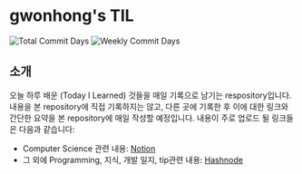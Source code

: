# gwonhong's TIL

![Total Commit Days](https://img.shields.io/badge/Total%20Commit%20Days-15-brightgreen) ![Weekly Commit Days](https://img.shields.io/badge/Weekly%20Commit%20Days-1-blue)

## 소개

오늘 하루 배운 (Today I Learned) 것들을 매일 기록으로 남기는 respository입니다. 내용을 본 repository에 직접 기록하지는 않고, 다른 곳에 기록한 후 이에 대한 링크와 간단한 요약을 본 repository에 매일 작성할 예정입니다. 내용이 주로 업로드 될 링크들은 다음과 같습니다:

- Computer Science 관련 내용: [Notion](https://gwonhong.notion.site/13ebbb0cade84080a112d1afd635afda?v=3d6e1e83cef245f0aa7eaa4719bb3954)
- 그 외에 Programming, 지식, 개발 일지, tip관련 내용: [Hashnode](https://gwonhong.hashnode.dev/)
